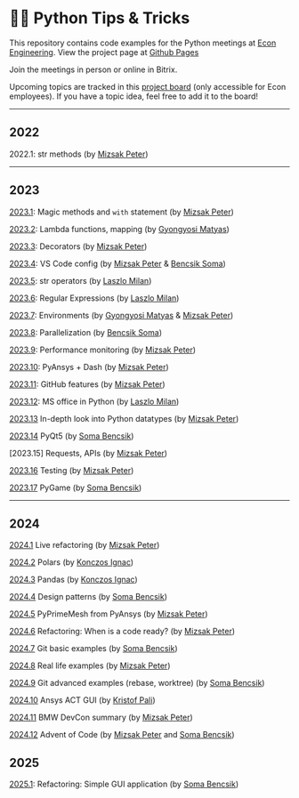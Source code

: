 # 👨‍💻 Python Tips & Tricks

This repository contains code examples for the Python meetings at [Econ Engineering](https://econengineering.com/en/).
View the project page at [Github Pages](https://econengineeringgit.github.io/python-tips-tricks/)

Join the meetings in person or online in Bitrix.

Upcoming topics are tracked in this [project board](https://github.com/orgs/econengineeringgit/projects/2>) (only accessible for Econ employees).
If you have a topic idea, feel free to add it to the board!

---

## 2022

2022.1: str methods (by [Mizsak Peter](https://github.com/MizsakPeterEcon))

---

## 2023

[2023.1](2023/01_magic_methods_with_statement/notes.md): Magic methods and `with` statement (by [Mizsak Peter](https://github.com/MizsakPeterEcon))

[2023.2](2023/02_lambda_mapping_decorator/readme.md): Lambda functions, mapping (by [Gyongyosi Matyas](https://github.com/gyongyosim))

[2023.3](2023/03_decorators/readme.md): Decorators (by [Mizsak Peter](https://github.com/MizsakPeterEcon))

[2023.4](2023/04_VS_Code_config/readme.md): VS Code config (by [Mizsak Peter](https://github.com/MizsakPeterEcon) & [Bencsik Soma](https://github.com/eConSomabencsik))

[2023.5](2023/05_String_operators/readme.md): str operators (by [Laszlo Milan](https://github.com/laszmilan))

[2023.6](2023/06_regex/readme.md): Regular Expressions (by [Laszlo Milan](https://github.com/laszmilan))

[2023.7](2023/07_Environments/README.md): Environments (by [Gyongyosi Matyas](https://github.com/gyongyosim) & [Mizsak Peter](https://github.com/MizsakPeterEcon))

[2023.8](2023/08_parallelization_in_python/intro.ipynb): Parallelization (by [Bencsik Soma](https://github.com/eConSomabencsik))

[2023.9](2023/09_Performance_profiling/README.md): Performance monitoring (by [Mizsak Peter](https://github.com/MizsakPeterEcon))

[2023.10](2023/10_PyAnsys_Dash/README.md): PyAnsys + Dash (by [Mizsak Peter](https://github.com/MizsakPeterEcon))

[2023.11](2023/11_GitHub_features/README.md): GitHub features (by [Mizsak Peter](https://github.com/MizsakPeterEcon))

[2023.12](2023/12_ms_office_in_python/README.md): MS office in Python (by [Laszlo Milan](https://github.com/laszmilan))

[2023.13](2023/13_data_types_in-depth/README.md) In-depth look into Python datatypes (by [Mizsak Peter](https://github.com/MizsakPeterEcon))

[2023.14](2023/14_PyQt5/README.md) PyQt5 (by [Soma Bencsik](https://github.com/eConSomabencsik))

[2023.15] Requests, APIs (by [Mizsak Peter](https://github.com/MizsakPeterEcon))

[2023.16](2023/16_Testing/README.md) Testing (by [Mizsak Peter](https://github.com/MizsakPeterEcon))

[2023.17](2023/17_PyGame/README.md) PyGame (by [Soma Bencsik](https://github.com/eConSomabencsik))

---

## 2024

[2024.1](2024/01_Live_code_Refactoring/README.md) Live refactoring (by [Mizsak Peter](https://github.com/MizsakPeterEcon))

[2024.2](2024/02_Polars/README.md) Polars (by [Konczos Ignac](https://github.com/KonczosIgnacEcon))

[2024.3](2024/03_Pandas/README.md) Pandas (by [Konczos Ignac](https://github.com/KonczosIgnacEcon))

[2024.4](2024/04_Design_patterns/README.md) Design patterns (by [Soma Bencsik](https://github.com/eConSomabencsik))

[2024.5](2024/05_PyPrimeMesh/README.md) PyPrimeMesh from PyAnsys (by [Mizsak Peter](https://github.com/MizsakPeterEcon))

[2024.6](2024/06_Refactoring_fished_code/README.md) Refactoring: When is a code ready? (by [Mizsak Peter](https://github.com/MizsakPeterEcon))

[2024.7](2024/07_git_basic_examples/README.md) Git basic examples (by [Soma Bencsik](https://github.com/eConSomabencsik))

[2024.8](2024/08_Real_life_examples/README.md) Real life examples (by [Mizsak Peter](https://github.com/MizsakPeterEcon))

[2024.9](2024/09_git_advanced_examples/README.md) Git advanced examples (rebase, worktree) (by [Soma Bencsik](https://github.com/eConSomabencsik))

[2024.10](2024/10_Ansys_ACT_GUI/README.md) Ansys ACT GUI (by [Kristof Pali](https://github.com/kristofpali))

[2024.11](2024/11_BMW_DevCon_summary/README.md) BMW DevCon summary (by [Mizsak Peter](https://github.com/MizsakPeterEcon))

[2024.12](2024/12_Advent_of_Code/README.md) Advent of Code (by [Mizsak Peter](https://github.com/MizsakPeterEcon) and [Soma Bencsik](https://github.com/eConSomabencsik))

## 2025

[2025.1](2025/01_Live_refactoring/README.md): Refactoring: Simple GUI application (by [Soma Bencsik](https://github.com/eConSomabencsik))
